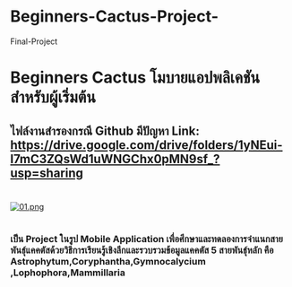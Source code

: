 # Beginners-Cactus-Project-
Final-Project

# Beginners Cactus โมบายแอปพลิเคชันสำหรับผู้เริ่มต้น
## ไฟล์งานสำรองกรณี Github มีปัญหา Link: https://drive.google.com/drive/folders/1yNEui-l7mC3ZQsWd1uWNGChx0pMN9sf_?usp=sharing
#
[![01.png](https://i.postimg.cc/4yPP2CD6/01.png)](https://postimg.cc/XBZ9XP7q)
#
### เป็น Project ในรูป Mobile Application เพื่อศึกษาและทดลองการจำแนกสายพันธุ์แคคตัสด้วยวิธีการเรียนรู้เชิงลึกและรวบรวมข้อมูลแคคตัส 5 สายพันธุ์หลัก คือ Astrophytum,Coryphantha,Gymnocalycium ,Lophophora,Mammillaria


